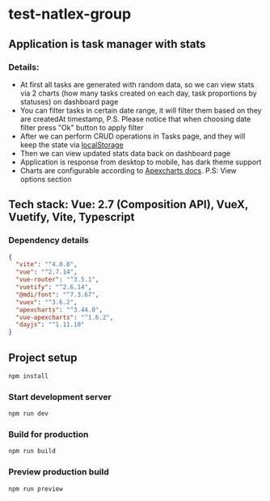 # test-natlex-group

## Application is task manager with stats

### Details:

- At first all tasks are generated with random data, so we can view stats via 2
  charts (how many tasks created on each day, task proportions by statuses) on
  dashboard page
- You can filter tasks in certain date range, it will filter them based on they
  are createdAt timestamp, P.S. Please notice that when choosing date filter
  press "Ok" button to apply filter
- After we can perform CRUD operations in Tasks page, and they will keep the
  state via
  [localStorage](https://developer.mozilla.org/en-US/docs/Web/API/Window/localStorage)
- Then we can view updated stats data back on dashboard page
- Application is response from desktop to mobile, has dark theme support
- Charts are configurable according to [Apexcharts
  docs](https://apexcharts.com/docs/options/chart). P.S: View options section

## Tech stack: Vue: 2.7 (Composition API), VueX, Vuetify, Vite, Typescript

### Dependency details

```json
{
  "vite": "^4.0.0",
  "vue": "^2.7.14",
  "vue-router": "^3.5.1",
  "vuetify": "^2.6.14",
  "@mdi/font": "^7.3.67",
  "vuex": "^3.6.2",
  "apexcharts": "^3.44.0",
  "vue-apexcharts": "^1.6.2",
  "dayjs": "^1.11.10"
}
```

## Project setup

```sh
npm install
```

### Start development server

```sh
npm run dev
```

### Build for production

```sh
npm run build
```

### Preview production build

```sh
npm run preview
```
